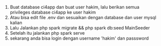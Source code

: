 1. Buat database ci4app dan buat user hakim, lalu berikan semua privileges database ci4app ke user hakim <br>
2. Atau bisa edit file .env dan sesuaikan dengan database dan user mysql kalian <br>
3. Lalu Jalankan php spark migrate && php spark db:seed MainSeeder <br>
4. Setelah itu jalankan php spark serve <br>
5. sekarang anda bisa login dengan username 'hakim' dan passsword 
